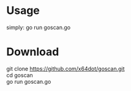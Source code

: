 # Usage
simply: go run goscan.go
# Download 
git clone https://github.com/x64dot/goscan.git <br>
cd goscan<br>
go run goscan.go


